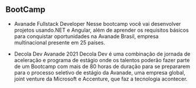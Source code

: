 ## BootCamp

- Avanade Fullstack Developer
Nesse bootcamp você vai desenvolver projetos usando.NET e Angular, além de aprender os requisitos básicos para conquistar oportunidades na Avanade Brasil, empresa multinacional presente em 25 países.

- Decola Dev Avanade 2021
Decola Dev é uma combinação de jornada de aceleração e programa de estágio onde os talentos poderão fazer parte de um Bootcamp com mais de 80 horas de duração para se prepararem para o processo seletivo de estágio da Avanade, uma empresa global, joint venture da Microsoft e Accenture, que faz a tecnologia acontecer.
